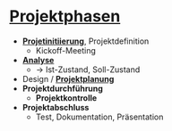 # [Projektphasen](https://de.wikipedia.org/wiki/Projektphase#Struktur_Phasenmodelle)

* [**Projetinitiierung**](./phasen/initiierung.md), Projektdefinition
  * Kickoff-Meeting
* [**Analyse**](./phasen/analyse.md)
  * -> Ist-Zustand, Soll-Zustand 
* Design / [**Projektplanung**](./phasen/planung.md)
* **Projektdurchführung**
  * **Projektkontrolle**
* **Projektabschluss**
  * Test, Dokumentation, Präsentation
